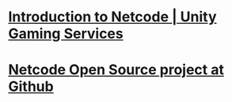 # [Introduction to Netcode | Unity Gaming Services](https://www.youtube.com/watch?v=aJjH18ciKT8&list=LL6MKUgGZ9Q8c2Ff7GnoRoqA)

# [Netcode Open Source project at Github](https://github.com/Unity-Technologies/com.unity.netcode.gameobjects)

